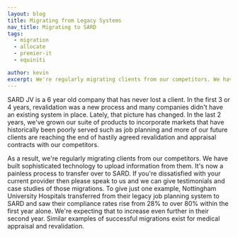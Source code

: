 ```yaml
---
layout: blog
title: Migrating from Legacy Systems
nav_title: Migrating to SARD
tags:
  - migration
  - allocate
  - premier-it
  - equiniti

author: kevin
excerpt: We're regularly migrating clients from our competitors. We have built sophisticated technology to upload information from them. It's now a painless process to transfer over to SARD.
---
```


SARD JV is a 6 year old company that has never lost a client. In the first 3 or 4 years, revalidation was a new process and many companies didn't have an existing system in place. Lately, that picture has changed. In the last 2 years, we've grown our suite of products to incorporate markets that have historically been poorly served such as job planning and more of our future clients are reaching the end of hastily agreed revalidation and appraisal contracts with our competitors.

As a result, we're regularly migrating clients from our competitors. We have built sophisticated technology to upload information from them. It's now a painless process to transfer over to SARD. If you're dissatisfied with your current provider then please speak to us and we can give testimonials and case studies of those migrations. To give just one example, Nottingham University Hospitals transferred from their legacy job planning system to SARD and saw their compliance rates rise from 28% to over 80% within the first year alone. We're expecting that to increase even further in their second year. Similar examples of successful migrations exist for medical appraisal and revalidation. 
